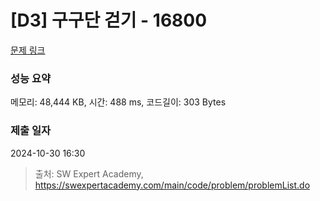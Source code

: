 # [D3] 구구단 걷기 - 16800 

[문제 링크](https://swexpertacademy.com/main/code/problem/problemDetail.do?contestProbId=AYaf9W8afyMDFAQ9) 

### 성능 요약

메모리: 48,444 KB, 시간: 488 ms, 코드길이: 303 Bytes

### 제출 일자

2024-10-30 16:30



> 출처: SW Expert Academy, https://swexpertacademy.com/main/code/problem/problemList.do